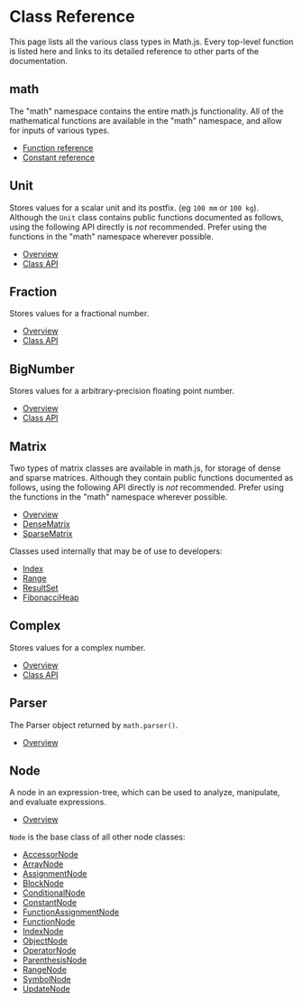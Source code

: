 
# Class Reference

This page lists all the various class types in Math.js. Every top-level function is listed here and links to its detailed reference to other parts of the documentation.

## math

The "math" namespace contains the entire math.js functionality. All of the mathematical functions are available in the "math" namespace, and allow for inputs of various types.

- [Function reference](functions.md)
- [Constant reference](constants.md)


## Unit

Stores values for a scalar unit and its postfix. (eg `100 mm` or `100 kg`). Although the `Unit` class contains public functions documented as follows, using the following API directly is *not* recommended. Prefer using the functions in the "math" namespace wherever possible.

- [Overview](../datatypes/units.md)
- [Class API](classes/unit.md)


## Fraction

Stores values for a fractional number.

- [Overview](../datatypes/fractions.md)
- [Class API](https://github.com/infusion/Fraction.js/)

## BigNumber

Stores values for a arbitrary-precision floating point number.

- [Overview](../datatypes/bignumbers.md)
- [Class API](http://mikemcl.github.io/decimal.js/)


## Matrix

Two types of matrix classes are available in math.js, for storage of dense and sparse matrices. Although they contain public functions documented as follows, using the following API directly is *not* recommended. Prefer using the functions in the "math" namespace wherever possible.

- [Overview](../datatypes/matrices.md)
- [DenseMatrix](classes/densematrix.md)
- [SparseMatrix](classes/sparsematrix.md)

Classes used internally that may be of use to developers:

- [Index](classes/matrixindex.md)
- [Range](classes/matrixrange.md)
- [ResultSet](classes/matrixrange.md)
- [FibonacciHeap](classes/fibonacciheap.md)

## Complex

Stores values for a complex number.

- [Overview](../datatypes/complex_numbers.md)
- [Class API](https://github.com/infusion/Complex.js/)

## Parser

The Parser object returned by `math.parser()`.

- [Overview](../expressions/parsing.md)

## Node

A node in an expression-tree, which can be used to analyze, manipulate, and evaluate expressions.

- [Overview](../expressions/expression_trees.md)

`Node` is the base class of all other node classes:

- [AccessorNode](../expressions/expression_trees.md#accessornode)
- [ArrayNode](../expressions/expression_trees.md#arraynode)
- [AssignmentNode](../expressions/expression_trees.md#assignmentnode)
- [BlockNode](../expressions/expression_trees.md#blocknode)
- [ConditionalNode](../expressions/expression_trees.md#conditionalnode)
- [ConstantNode](../expressions/expression_trees.md#constantnode)
- [FunctionAssignmentNode](../expressions/expression_trees.md#functionassignmentnode)
- [FunctionNode](../expressions/expression_trees.md#functionnode)
- [IndexNode](../expressions/expression_trees.md#indexnode)
- [ObjectNode](../expressions/expression_trees.md#objectnode)
- [OperatorNode](../expressions/expression_trees.md#operatornode)
- [ParenthesisNode](../expressions/expression_trees.md#parenthesisnode)
- [RangeNode](../expressions/expression_trees.md#rangenode)
- [SymbolNode](../expressions/expression_trees.md#symbolnode)
- [UpdateNode](../expressions/expression_trees.md#updatenode)
